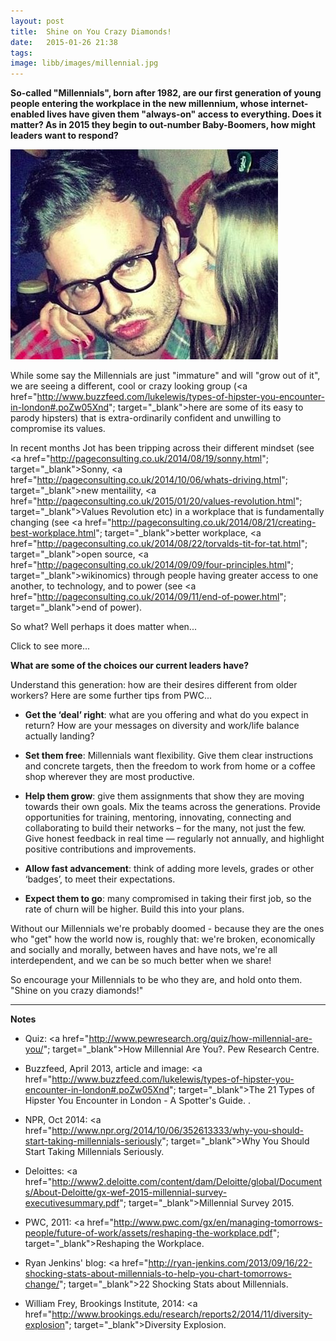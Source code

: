 ```yaml
---
layout: post
title:  Shine on You Crazy Diamonds!
date:   2015-01-26 21:38
tags:  
image: libb/images/millennial.jpg
---
```


**So-called "Millennials", born after 1982, are our first generation of young people entering the workplace in the new millennium, whose internet-enabled lives have given them "always-on" access to everything. Does it matter? As in 2015 they begin to out-number Baby-Boomers, how might leaders want to respond?**

![](/libb/images/millennial.jpg)

While some say the Millennials are just "immature" and will "grow out of it", we are seeing a different, cool or crazy looking group (<a href="http://www.buzzfeed.com/lukelewis/types-of-hipster-you-encounter-in-london#.poZw05Xnd"; target="_blank">here are some of its easy to parody hipsters</a>) that is extra-ordinarily confident and unwilling to compromise its values. 

In recent months Jot has been tripping across their different mindset (see <a href="http://pageconsulting.co.uk/2014/08/19/sonny.html"; target="_blank">Sonny</a>, <a href="http://pageconsulting.co.uk/2014/10/06/whats-driving.html"; target="_blank">new mentaility</a>, <a href="http://pageconsulting.co.uk/2015/01/20/values-revolution.html"; target="_blank">Values Revolution</a> etc) in a workplace that is fundamentally changing (see <a href="http://pageconsulting.co.uk/2014/08/21/creating-best-workplace.html"; target="_blank">better workplace</a>, <a href="http://pageconsulting.co.uk/2014/08/22/torvalds-tit-for-tat.html"; target="_blank">open source</a>, <a href="http://pageconsulting.co.uk/2014/09/09/four-principles.html"; target="_blank">wikinomics</a>) through people having greater access to one another, to technology, and to power (see <a href="http://pageconsulting.co.uk/2014/09/11/end-of-power.html"; target="_blank">end of power</a>).

So what? Well perhaps it does matter when...

<div id="restOfArticle" style="display:none">
... the largest group in the workplace functions at its best only if it is given greater flexibility, more appreciation and more collaboration than it currently receives (<a href="http://www.pwc.com/gx/en/hr-management-services/publications/assets/pwc-engaging-and-empowering-millennials.pdf"; target="_blank">PWC, Follow up to NextGen, Jan 2015</a> ). And it matters all the more since 75% of this dominant group believe businesses are too fixated on their own agendas and not focused enough on helping to improve society (<a href="http://www2.deloitte.com/content/dam/Deloitte/global/Documents/About-Deloitte/gx-wef-2015-millennial-survey-executivesummary.pdf"; target="_blank">Deloitte Millennial Survey 2015</a>). <br><br> 
 
An unprecedented demographic shift in the US is adding strength to the Millenial mindshift from "white, entrepreneurial, God-fearing, American" to "non-patriotic, economically conservative, atheists, less likely to vote, unlikely to watch TV or pay for music, happy to legalise marijuana and same sex marriage, 43% of them non-white".<br><br>

Further afield across 29 countries and 7800 of tomorrow's leaders, we find only 28 percent are feeling their  organization is making full use of their skills. Perhaps it does matter if tomorrow's leaders are feeling disillusioned, unappreciated and ignored. <br><br>

It is hard to predict how Millennials will change the world or the workplace. Those voracious consumers of social media could justifiably conclude after so many scandals, that because "power corrupts", there is no point in voting or taking up leader positions. But that will leave open the field for mad people at the extremes. <br><br>

Being less comfortable with power, "being in power" or "being under the power of others", will Millennials try to create a world without leaders?<br><br>

Perhaps our real challenge is how to bring them together, whether through social media, or a democratic and meritocratic process, that can harness their greater collective power to improve the workplace and the world around it. This equates to offering them a new way to be leaders who can build trust and unlock contributions from others.

</div>
<a onclick="showMoreOrLess(this,'restOfArticle');">Click to see more...</a> 

**What are some of the choices our current leaders have?**

Understand this generation: how are their desires different from older workers? Here are some further tips from PWC... 

* <b>Get the ‘deal’ right</b>: what are you offering and what do you expect in return? How are your messages on diversity and work/life balance actually landing? 

* <b>Set them free</b>: Millennials want flexibility. Give them clear instructions and concrete targets, then the freedom to work from home or a coffee shop wherever they are most productive.

* <b>Help them grow</b>: give them assignments that show they are moving towards their own goals. Mix the teams across the generations. Provide opportunities for training, mentoring, innovating, connecting and collaborating to build their networks – for the many, not just the few. Give honest feedback in real time — regularly not annually, and highlight positive contributions and improvements.

* <b>Allow fast advancement</b>: think of adding more levels, grades or other ‘badges’, to meet their expectations.

* <b>Expect them to go</b>: many compromised in taking their first job, so the rate of churn will be higher. Build this into your plans. 

Without our Millennials we're probably doomed - because they are the ones who "get" how the world now is, roughly that: we're broken, economically and socially and morally, between haves and have nots, we're all interdependent, and we can be so much better when we share! 

So encourage your Millennials to be who they are, and hold onto them. "Shine on you crazy diamonds!" 
__________________

<b>Notes</b>

* Quiz: <a href="http://www.pewresearch.org/quiz/how-millennial-are-you/"; target="_blank">How Millennial Are You?</a>. Pew Research Centre.

* Buzzfeed, April 2013, article and image: <a href="http://www.buzzfeed.com/lukelewis/types-of-hipster-you-encounter-in-london#.poZw05Xnd"; target="_blank">The 21 Types of Hipster You Encounter in London - A Spotter's Guide</a>. .

* NPR, Oct 2014: <a href="http://www.npr.org/2014/10/06/352613333/why-you-should-start-taking-millennials-seriously"; target="_blank">Why You Should Start Taking Millennials Seriously</a>. 

* Deloittes: <a href="http://www2.deloitte.com/content/dam/Deloitte/global/Documents/About-Deloitte/gx-wef-2015-millennial-survey-executivesummary.pdf"; target="_blank">Millennial Survey 2015</a>.

* PWC, 2011: <a href="http://www.pwc.com/gx/en/managing-tomorrows-people/future-of-work/assets/reshaping-the-workplace.pdf"; target="_blank">Reshaping the Workplace</a>.

* Ryan Jenkins' blog: <a href="http://ryan-jenkins.com/2013/09/16/22-shocking-stats-about-millennials-to-help-you-chart-tomorrows-change/"; target="_blank">22 Shocking Stats about Millennials</a>.

* William Frey, Brookings Institute, 2014: <a href="http://www.brookings.edu/research/reports2/2014/11/diversity-explosion"; target="_blank">Diversity Explosion</a>. 